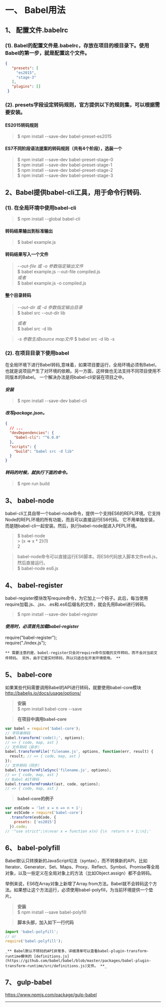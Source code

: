 # 一、 Babel用法
## 1、 配置文件.babelrc
### (1). Babel的配置文件是.babelrc，存放在项目的根目录下。使用Babel的第一步，就是配置这个文件。

```json
{
   "presets": [
     "es2015",
     "stage-3"
   ],
   "plugins": []
 }
```

### (2). presets字段设定转码规则，官方提供以下的规则集，可以根据需要安装。
#### ES2015转码规则
>$ npm install --save-dev babel-preset-es2015

#### ES7不同阶段语法提案的转码规则（共有4个阶段），选装一个
>$ npm install --save-dev babel-preset-stage-0     
>$ npm install --save-dev babel-preset-stage-1  
>$ npm install --save-dev babel-preset-stage-2  
>$ npm install --save-dev babel-preset-stage-3

## 2、Babel提供babel-cli工具，用于命令行转码.
### (1). 在全局环境中使用babel-cli
>$ npm install --global babel-cli

#### 转码结果输出到标准输出
>$ babel example.js

#### 转码结果写入一个文件
>_--out-file 或 -o 参数指定输出文件_  
$ babel example.js --out-file compiled.js  
_或者_  
$ babel example.js -o compiled.js

#### 整个目录转码
>_--out-dir 或 -d 参数指定输出目录_  
$ babel src --out-dir lib

>_或者_   
$ babel src -d lib

>_-s 参数生成source map文件_
>$ babel src -d lib -s

### (2). 在项目目录下使用babel
在全局环境下进行Babel转码,意味着，如果项目要运行，全局环境必须有Babel，也就是说项目产生了对环境的依赖。另一方面，这样做也无法支持不同项目使用不同版本的Babel。
一个解决办法是将babel-cli安装在项目之中。

#### _安装_   
> $ npm install --save-dev babel-cli

#### _改写package.json。_
```json
{
  // ...
  "devDependencies": {
    "babel-cli": "^6.0.0"
  },
  "scripts": {
    "build": "babel src -d lib"
  }
}
```
#### _转码的时候，就执行下面的命令。_   
> $ npm run build

## 3、 babel-node
babel-cli工具自带一个babel-node命令，提供一个支持ES6的REPL环境。它支持Node的REPL环境的所有功能，而且可以直接运行ES6代码。
它不用单独安装，而是随babel-cli一起安装。然后，执行babel-node就进入PEPL环境。
> $ babel-node  
> &gt; (x => x * 2)(1)  
> 2

>babel-node命令可以直接运行ES6脚本。将ES6代码放入脚本文件es6.js，然后直接运行。  
$ babel-node es6.js

## 4、 babel-register
babel-register模块改写require命令，为它加上一个钩子。此后，每当使用require加载.js、.jsx、.es和.es6后缀名的文件，就会先用Babel进行转码。
>$ npm install --save-dev babel-register

#### _使用时，必须首先加载babel-register_
require("babel-register");  
require("./index.js");

` ** 需要注意的是，babel-register只会对require命令加载的文件转码，而不会对当前文件转码。
另外，由于它是实时转码，所以只适合在开发环境使用。 ** `

## 5、 babel-core

如果某些代码需要调用Babel的API进行转码，就要使用babel-core模块   
http://babeljs.io/docs/usage/options/

>**安装**  
>$ npm install babel-core --save

>**在项目中调用babel-core**
```javascript
var babel = require('babel-core');
// 字符串转码
babel.transform('code();', options);
// => { code, map, ast }
// 文件转码（异步）
babel.transformFile('filename.js', options, function(err, result) {
  result; // => { code, map, ast }
});
// 文件转码（同步）
babel.transformFileSync('filename.js', options);
// => { code, map, ast }
// Babel AST转码
babel.transformFromAst(ast, code, options);
// => { code, map, ast }
```
>**babel-core的例子**
```javascript
var es6Code = 'let x = n => n + 1';
var es5Code = require('babel-core')
  .transform(es6Code, {
    presets: ['es2015']
  }).code;
// '"use strict";\n\nvar x = function x(n) {\n  return n + 1;\n};'
```

## 6、 babel-polyfill
Babel默认只转换新的JavaScript句法（syntax），而不转换新的API，比如Iterator、Generator、Set、Maps、Proxy、Reflect、Symbol、Promise等全局对象，以及一些定义在全局对象上的方法（比如Object.assign）都不会转码。

举例来说，ES6在Array对象上新增了Array.from方法。Babel就不会转码这个方法。如果想让这个方法运行，必须使用babel-polyfill，为当前环境提供一个垫片。

>**安装**  
$ npm install --save babel-polyfill

>**脚本头部，加入如下一行代码**
```javascript
import 'babel-polyfill';
// or
require('babel-polyfill');
```

`_** Babel默认不转码的API非常多，详细清单可以查看babel-plugin-transform-runtime模块的
[definitions.js](https://github.com/babel/babel/blob/master/packages/babel-plugin-transform-runtime/src/definitions.js)文件。 **_`

## 7、 gulp-babel
https://www.npmjs.com/package/gulp-babel

****


